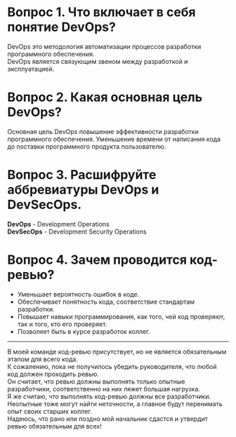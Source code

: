 # Вопрос 1. Что включает в себя понятие DevOps?
DevOps это методология автоматизации процессов разработки программного обеспечения.<br/>
DevOps является связующим звеном между разработкой и эксплуатацией.
# Вопрос 2. Какая основная цель DevOps?
Основная цель DevOps повышение эффективности разработки программного обеспечения. Уменьшение времени от написания кода до поставки программного продукта пользователю.
# Вопрос 3. Расшифруйте аббревиатуры DevOps и DevSecOps.
**DevOps** - Development Operations <br/>
**DevSecOps** - Development Security Operations
# Вопрос 4. Зачем проводится код-ревью?
* Уменьшает вероятность ошибок в коде. 
* Обеспечивает понятность кода, соответствие стандартам разработки.
* Повышает навыки программирования, как того, чей код проверяют, так и того, кто его проверяет.
* Позволяет быть в курсе разработок коллег.<br/>
***
В моей команде код-ревью присутствует, но не является обязательным этапом для всего кода.<br/> 
К сожалению, пока не получилось убедить руководителя, что любой код должен проходить ревью.<br/>
Он считает, что ревью должны выполнять только опытные разработчики, соответственно на них ляжет большая нагрузка.<br/>
Я же считаю, что выполнять код-ревью должны все разработчики. Неопытные тоже могут найти неточности, а главное будут перенимать опыт своих старших коллег.<br/>
Надеюсь, что рано или поздно мой начальник сдастся и утвердит ревью обязательным для всех!
